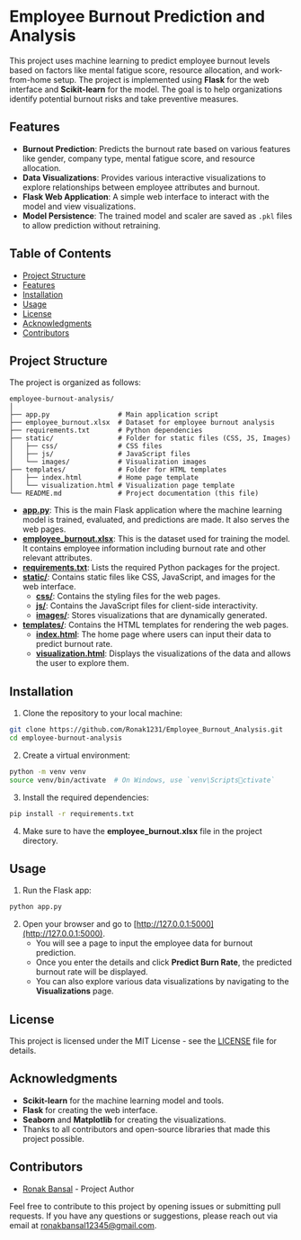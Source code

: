 
# Employee Burnout Prediction and Analysis

This project uses machine learning to predict employee burnout levels based on factors like mental fatigue score, resource allocation, and work-from-home setup. The project is implemented using **Flask** for the web interface and **Scikit-learn** for the model. The goal is to help organizations identify potential burnout risks and take preventive measures.

## Features

- **Burnout Prediction**: Predicts the burnout rate based on various features like gender, company type, mental fatigue score, and resource allocation.
- **Data Visualizations**: Provides various interactive visualizations to explore relationships between employee attributes and burnout.
- **Flask Web Application**: A simple web interface to interact with the model and view visualizations.
- **Model Persistence**: The trained model and scaler are saved as `.pkl` files to allow prediction without retraining.

## Table of Contents

- [Project Structure](#project-structure)
- [Features](#features)
- [Installation](#installation)
- [Usage](#usage)
- [License](#license)
- [Acknowledgments](#acknowledgments)
- [Contributors](#contributors)

## Project Structure

The project is organized as follows:

```
employee-burnout-analysis/
│
├── app.py                 # Main application script
├── employee_burnout.xlsx  # Dataset for employee burnout analysis
├── requirements.txt       # Python dependencies
├── static/                # Folder for static files (CSS, JS, Images)
│   ├── css/               # CSS files
│   ├── js/                # JavaScript files
│   └── images/            # Visualization images
├── templates/             # Folder for HTML templates
│   ├── index.html         # Home page template
│   └── visualization.html # Visualization page template
└── README.md              # Project documentation (this file)
```

- **[app.py](app.py)**: This is the main Flask application where the machine learning model is trained, evaluated, and predictions are made. It also serves the web pages.
- **[employee_burnout.xlsx](employee_burnout.xlsx)**: This is the dataset used for training the model. It contains employee information including burnout rate and other relevant attributes.
- **[requirements.txt](requirements.txt)**: Lists the required Python packages for the project. 
- **[static/](static/)**: Contains static files like CSS, JavaScript, and images for the web interface.
  - **[css/](static/css/)**: Contains the styling files for the web pages.
  - **[js/](static/js/)**: Contains the JavaScript files for client-side interactivity.
  - **[images/](static/images/)**: Stores visualizations that are dynamically generated.
- **[templates/](templates/)**: Contains the HTML templates for rendering the web pages.
  - **[index.html](templates/index.html)**: The home page where users can input their data to predict burnout rate.
  - **[visualization.html](templates/visualization.html)**: Displays the visualizations of the data and allows the user to explore them.

## Installation

1. Clone the repository to your local machine:

```bash
git clone https://github.com/Ronak1231/Employee_Burnout_Analysis.git
cd employee-burnout-analysis
```

2. Create a virtual environment:

```bash
python -m venv venv
source venv/bin/activate  # On Windows, use `venv\Scriptsctivate`
```

3. Install the required dependencies:

```bash
pip install -r requirements.txt
```

4. Make sure to have the **employee_burnout.xlsx** file in the project directory.

## Usage

1. Run the Flask app:

```bash
python app.py
```

2. Open your browser and go to [http://127.0.0.1:5000](http://127.0.0.1:5000).
   - You will see a page to input the employee data for burnout prediction.
   - Once you enter the details and click **Predict Burn Rate**, the predicted burnout rate will be displayed.
   - You can also explore various data visualizations by navigating to the **Visualizations** page.

## License

This project is licensed under the MIT License - see the [LICENSE](LICENSE) file for details.

## Acknowledgments

- **Scikit-learn** for the machine learning model and tools.
- **Flask** for creating the web interface.
- **Seaborn** and **Matplotlib** for creating the visualizations.
- Thanks to all contributors and open-source libraries that made this project possible.

## Contributors

- [Ronak Bansal](https://github.com/Ronak1231) - Project Author

Feel free to contribute to this project by opening issues or submitting pull requests. If you have any questions or suggestions, please reach out via email at [ronakbansal12345@gmail.com](mailto:ronakbansal12345@gmail.com).
